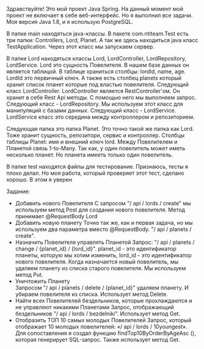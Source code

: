 Здравствуйте! Это мой проект Java Spring. На данный момент мой проект не включает в себе веб-интерфейс. Но я выполнил все задачи. Моя версия Java 1.8, и я использую PostgreSQL.

В папке main находяться java-классы. В пакете com.ntiteam.Test есть три папки: Controllers, Lord, Planet. А так же здесь находиться java класс TestApplication. Через этот класс мы запускаем сервер.

В папке Lord находяться классы Lord, LordController, LordRepository, LordService. Lord это сущность Повелителя. В нашем базе данных он является таблицой. В таблице храниться столбцы: lordId, name, аge. LordId это первичный ключ. А также есть столбец planets который хранит список планет которые под властью повелителя. Следующий класс LordController. LordController является RestController'ом. Он хранит в себе Rest Api методы. С помощью него мы выполняем   запрос. Следующий класс - LordRepository. Мы используем этот класс для манипуляций с базами данных. Следующий класс - LordService. LordService класс это середина между контроллером и репозиторием.

Следующая папка это папка Planet. Это точно такой же папка как Lord. Тоже хранит сущность, репозитори, сервис и контроллер. Столбцы таблицы Planet: имя и внешний ключ lord.  Между Повелителем и Планетой связь 1-to-Many. Так как, у один повелитель может иметь несколько планет. Но планета имееть только один повелитель.

В папке test находятся файлы для тестирование. Признаюсь, тесты я плохо делал. Но моя работа, который проверяет этот тест, сделано хорошо. В этом я уверен

Задание:
- Добавить нового Повелителя
  С запросом "/ api / lords / create" мы используем метод Post для создания нового повелителя. Метод принимает @RequestBody Lord
- Добавить новую планету
  Точно так же, как и первая задача, но мы используем два параметра вместо @RequestBody. "/ api / planets / create".
- Назначить Повелителя управлять Планетой
  Запрос: "/ api / planets / change / {planet_id} / {lord_id}". planet_id - это идентификатор планеты, которую мы хотим изменить, lord_id - это идентификатор нового повелителя. Когда назначается новый повелитель, мы удаляем планету из списка старого повелителя. Мы используем метод Put.
- Уничтожить Планету  
  Запросом "/ api / planets / delete / {planet_id}" удаляем планету. И убираем повелителя из списка. Использует метод Delete.
- Найти всех Повелителей бездельников, которые прохлаждаются и не управляют никакими Планетами
  Запрос, отображающий бездельников "/ api / lords / bezdelniki". Использует метод Get.
- Отобразить ТОП 10 самых молодых Повелителей
  Запрос, который отображает 10 молодых повелителей: «/ api / lords / 10youngest». Для сопоставления я создал функцию findTop10ByOrderByAgeAsc (), которая генерирует SQL-запрос. Также использует метод Get. 